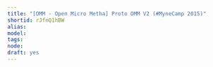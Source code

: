 ```yaml
---
title: "[OMM - Open Micro Metha] Proto OMM V2 (#MyneCamp 2015)"
shortid: rJfnQ1hBW
alias: 
model: 
tags: 
node: 
draft: yes
--- 
```

 